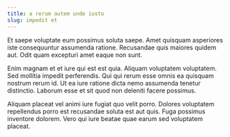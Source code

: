 ```yaml
---
title: a rerum autem unde iusto
slug: impedit et
---
```


Et saepe voluptate eum possimus soluta saepe. Amet quisquam asperiores iste consequuntur assumenda ratione. Recusandae quis maiores quidem aut. Odit quam excepturi amet eaque non sunt.

Enim magnam et et iure qui est est quia. Aliquam voluptatem voluptatem. Sed mollitia impedit perferendis. Qui qui rerum esse omnis ea quisquam nostrum rerum id. Ut ea iure ratione dicta nemo assumenda tenetur distinctio. Laborum esse et sit quod non deleniti facere possimus.

Aliquam placeat vel animi iure fugiat quo velit porro. Dolores voluptatem repellendus porro est recusandae soluta est aut quis. Fuga possimus inventore dolorem. Vero qui iure beatae quae earum sed voluptatem placeat.
